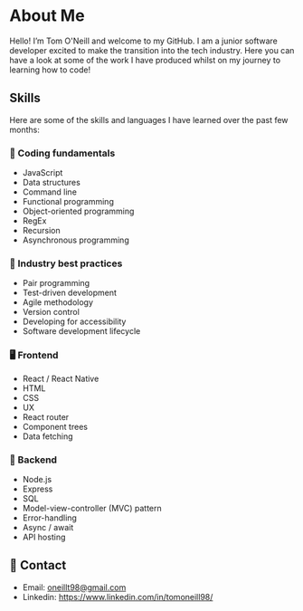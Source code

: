# About Me

Hello! I’m Tom O'Neill and welcome to my GitHub. I am a junior software developer excited to make the transition into the tech industry. Here you can have a look at some of the work I have produced whilst on my journey to learning how to code! 

## Skills

Here are some of the skills and languages I have learned over the past few months:

### 👾 Coding fundamentals
- JavaScript
- Data structures
- Command line
- Functional programming
- Object-oriented programming
- RegEx
- Recursion
- Asynchronous programming

### 👔 Industry best practices 
- Pair programming
- Test-driven development
- Agile methodology
- Version control
- Developing for accessibility
- Software development lifecycle

### 🖥️ Frontend
- React / React Native
- HTML 
- CSS
- UX
- React router
- Component trees
- Data fetching

### 💾 Backend
- Node.js
- Express
- SQL
- Model-view-controller (MVC) pattern
- Error-handling
- Async / await
- API hosting

## 📩 Contact
  - Email: oneillt98@gmail.com
  - Linkedin: https://www.linkedin.com/in/tomoneill98/

<!---
Tomoneill98/Tomoneill98 is a ✨ special ✨ repository because its `README.md` (this file) appears on your GitHub profile.
You can click the Preview link to take a look at your changes.
--->

